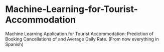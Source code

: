 # Machine-Learning-for-Tourist-Accommodation
Machine Learning Application for Tourist Accommodation: Prediction of Booking Cancellations of and Average Daily Rate. (From now everything in Spanish)
